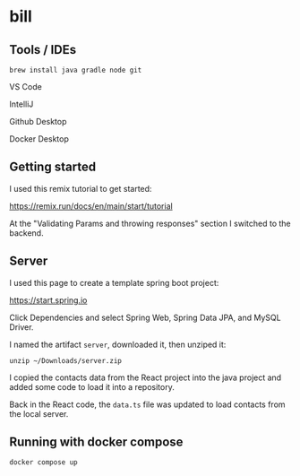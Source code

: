 # bill

## Tools / IDEs

    brew install java gradle node git

VS Code

IntelliJ

Github Desktop

Docker Desktop

## Getting started

I used this remix tutorial to get started:

https://remix.run/docs/en/main/start/tutorial

At the "Validating Params and throwing responses" section I switched to the backend.

## Server

I used this page to create a template spring boot project:

https://start.spring.io

Click Dependencies and select Spring Web, Spring Data JPA, and MySQL Driver.

I named the artifact `server`, downloaded it, then unziped it:

    unzip ~/Downloads/server.zip

I copied the contacts data from the React project into the java project and added some code to load it into a repository.

Back in the React code, the `data.ts` file was updated to load contacts from the local server.

## Running with docker compose

    docker compose up